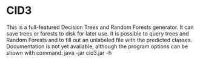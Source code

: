 # CID3

This is a full-featured Decision Trees and Random Forests generator. It can save trees or forests to disk for later use. It is possible to query trees and Random Forests and to fill out an unlabeled file with the predicted classes. Documentation is not yet available, although the program options can be shown with command: 
java -jar cid3.jar -h 
